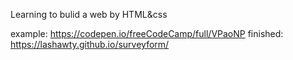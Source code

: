 Learning to bulid a web by HTML&css

example:
https://codepen.io/freeCodeCamp/full/VPaoNP
finished:
https://lashawty.github.io/surveyform/
